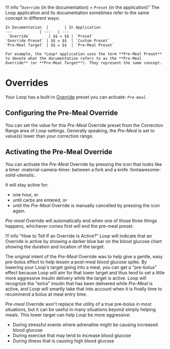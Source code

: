 !!! info "`Override` (in the documentation) = `Preset` (in the application)"
    The Loop application and its documentation sometimes refer to the same concept in different ways:
    
    In Documentation  |       | In Application
    ---            | ---   | ---
     `Override`        | $$ = $$ | `Preset`
    `Override Preset` | $$ = $$  | `Custom Preset`
    `Pre-Meal Target` | $$ = $$  | `Pre-Meal Preset`
        
    For example, the *Loop* application uses the term **Pre-Meal Preset** to denote what the documentation refers to as the **Pre-Meal Override** (or **Pre-Meal Target**). They represent the same concept.

# Overrides

Your Loop has a built-in [Override](https://loopkit.github.io/loopdocs/operation/features/overrides/) preset you can activate: *`Pre-meal`*.   
## Configuring the Pre-Meal Override

You can set the value for this *Pre-Meal* Override preset from the Correction Range area of *Loop* settings. Generally speaking, the *Pre-Meal* is set to value(s) lower than your correction range. 

## Activating the Pre-Meal Override

You can activate the *Pre-Meal* Override by pressing the icon that looks like a timer :material-camera-timer: between a f&#8203;ork and a knife :fontawesome-solid-utensils:.

It  will stay active for:  

* one hour, or
* until carbs are entered, or 
* until the *Pre-Meal* Override is manually cancelled by pressing the icon again.

*Pre-meal* Override will automatically end when one of those three things happens, whichever comes first will end the pre-meal preset.

!!! info "How to Tell If an Override Is Active?"
     *Loop* will indicate that an Override is active by showing a darker blue bar on the blood glucose chart showing the duration and location of the target.
 
The original intent of the *Pre-Meal* Override was to help give a gentle, easy pre-bolus effect to help lessen a post-meal blood glucose spike. By lowering your Loop's target going into a meal, you can get a "pre-bolus" effect because Loop will aim for that lower target and thus tend to set a little more aggressive insulin delivery while the target is active. Loop will recognize the "extra" insulin that has been delivered while *Pre-Meal* is active, and *Loop* will smartly take that into account when it is finally time to recommend a bolus at meal entry time.

*Pre-meal* Override won't replace the utility of a true pre-bolus in most situations, but it can be useful in many situations beyond simply helping meals. This lower target can help *Loop* be more aggressive:

* During stressful events where adrenaline might be causing increased blood glucose
* During exercise that may tend to increase blood glucose
* During illness that is causing high blood glucose
